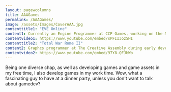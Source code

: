 ```yaml
---
layout: pagewcolumns
title: AAAGames
permalink: /AAAGames/
image: /assets/Images/CoverAAA.jpg
contenttitle1: "EVE Online"
content1: Currently an Engine Programmer at CCP Games, working on the MMORPG EVE Online.
contentvideo1: https://www.youtube.com/embed/sPFII3ozSHI
contenttitle2: "Total War Rome II"
content2: Graphcs programmer at The Creative Assembly during early development of RomeII.
contentvideo2: https://www.youtube.com/embed/97Y8-QFJbWo
---
```


Being one diverse chap, as well as developing games and game assets in my free time, I also develop games in my work time. Wow, what a fascinating guy to have at a dinner party, unless you don't want to talk about gamedev?
